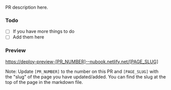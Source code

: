 PR description here.

### Todo

- [ ] If you have more things to do
- [ ] Add them here

### Preview

<https://deploy-preview-[PR_NUMBER]--nubook.netlify.net/[PAGE_SLUG]>

Note: Update `[PR_NUMBER]` to the number on this PR and `[PAGE_SLUG]` with the "slug" of the page you have updated/added. You can find the slug at the top of the page in the markdown file.
